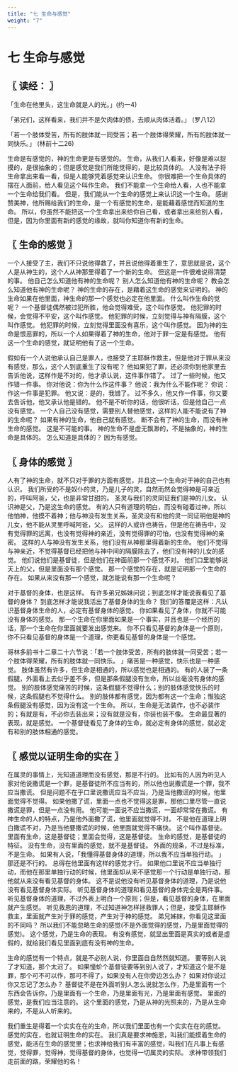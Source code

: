 ```yaml
---
title: "七 生命与感觉"
weight: "7"
---
```


# 七 生命与感觉


## 〖 读经： 〗

「生命在他里头，这生命就是人的光。」(约一4)

「弟兄们，这样看来，我们并不是欠肉体的债，去顺从肉体活着。」
(罗八12)

「若一个肢体受苦，所有的肢体就一同受苦；若一个肢体得荣耀，所有的肢体就一同快乐。」
(林前十二26)

生命是有感觉的，神的生命更是有感觉的。
生命，从我们人看来，好像是难以捉摸的，是很抽象的；但是感觉是我们所能觉得的，是比较具体的。
人没有法子将生命拿出来看一看，但是人能够凭着感觉来认识生命。
你很难把一个生命具体的摆在人面前，给人看见这个叫作生命。
我们不能拿一个生命给人看，人也不能拿一个生命给我们看。
但是，我们能从一个生命的感觉上来认识这一个生命。
感谢赞美神，他所赐给我们的生命，是一个有感觉的生命，是能藉着感觉而知道的生命。
所以，你虽然不能把这一个生命拿出来给你自己看，或者拿出来给别人看，但是，因为你里面有新的感觉的缘故，就叫你知道你有新的生命。

## 〖 生命的感觉 〗

一个人接受了主，我们不只说他得救了，并且说他得着重生了，意思就是说，这个人是从神生的，这个人从神那里得着了一个新的生命。
但这是一件很难说得清楚的事。
他自己怎么知道他有神的生命呢？
别人怎么知道他有神的生命呢？
教会怎么知道他有神的生命呢？
神的生命的存在，是藉着这生命的感觉来证明的。
神的生命如果在他里面，神生命的那一个感觉也必定在他里面。
什么叫作生命的觉呢？
一个基督徒偶然被过犯所胜，他会觉得难受，这个叫作感觉。
他犯罪的时候，会觉得不平安，这个叫作感觉。
他犯罪的时候，立刻觉得与神有隔膜，这个叫作感觉。
他犯罪的时候，立刻觉得里面没有喜乐，这个叫作感觉。
因为神的生命是恨恶罪的，所以一个人如果得着了神的生命，他对于罪一定是有感觉。
他有这一个生命的感觉，就证明他有了这一个生命。

假如有一个人说他承认自己是罪人，也接受了主耶稣作救主，但是他对于罪从来没有感觉，那么，这个人到底重生了没有呢？
他如果犯了罪，还必须你到他家里去告诉他说，这样作是不对的，他才承认说，这件事作错了。
过了一些时候，他又作错一件事。
你对他说：你为什么作这件事？
他说：我为什么不能作呢？
你说：作这一件事是犯罪。
他又说：是的，我错了。
过不多久，他又作一件事，你又要去告诉他，他又承认他是错的。
他不是不听你的话，他很听话，但是他自己一点没有感觉。
一个人自己没有感觉，需要别人替他感觉，这样的人能不能说有了神的生命呢？
如果有神的生命，他自己就有感觉。
断不会有了神的生命，而没有神生命的感觉。
这是不可能的事。
神的生命不是虚无飘渺的，不是抽象的，神的生命是具体的。
怎么知道是具体的？
因为有感觉。

## 〖 身体的感觉 〗

人有了神的生命，就不只对于罪的方面有感觉，并且这一个生命对于神的自己也有认识。
我们所受的不是奴仆的灵，乃是儿子的灵，自然而然会觉得神是可亲近的，呼叫阿爸，父，也是非常甘甜的。
圣灵与我们的灵同证我们是神的儿女。
认识神是父，乃是这生命的感觉。
有的人只有道理的明白，而没有碰着过神，所以他怕神，他摸不着神；他与神没有发生关系，圣灵没有和他的灵一同证明他是神的儿女，他不能从灵里呼喊阿爸，父。
这样的人或许也祷告，但是他在祷告中，没有觉得罪的远离，也没有觉得神的亲近，没有觉得罪的可怕，也没有觉得神的亲密。
这样的人与神没有发生关系，他们没有从神那里得着新的生命。
他们不觉得与神亲近，不觉得基督已经把他与神中间的隔膜除去了，他们没有神的儿女的感觉。
他们说他们是基督徒，但是他们在神面前那一个感觉不对。
他们口里能够说天上的父，但是里面没有那个感觉。
那一个感觉的存在，就是证明那一个生命的存在。
如果从来没有那一个感觉，就怎能说有那一个生命呢？

对于基督的身体，也是这样。
有许多弟兄姊妹问说；到底怎样才能说我看见了基督的身体？
到底怎样才能说我活出了基督身体的生命？
我们的答覆是这样：凡认识基督身体生命的人，必定有基督身体的感觉。
你如果看见了身体，你就不可能没有身体的感觉。
那一个生命在你里面如果是一个事实，并且也是一个经历的话，那一个生命在你里面就要发出感觉来。
你不只看见基督的身体是一个原则，你不只看见基督的身体是一个道理，你更看见基督的身体是一个感觉。

哥林多前书十二章二十六节说：「若一个肢体受苦，所有的肢体就一同受苦；若一个肢体得荣耀，所有的肢体就一同快乐。
」痛苦是一种感觉，快乐也是一种感觉。
肢体虽然有许多，但生命是相通的，所以感觉也是相通的。
有的人装了一条假腿，外面看上去似乎差不多，但是那条假腿没有生命，所以丝毫没有身体的感觉。
别的肢体感觉痛苦的时候，这条假腿不觉得什么；别的肢体感觉快乐的时候，这条假腿也不觉得什么。
别的肢体都有感觉，因为都有这一个生命；惟独这条假腿没有感觉，因为没有这一个生命。
所以，生命是无法装作，也不必装作的；有就是有，不必你去装出来；没有就是没有，你装也装不像。
生命最显著的表现，就是感觉。
一个基督徒看见了身体的生命，就必定有身体的感觉，就必定有和别的肢体相通的感觉。

## 〖 感觉以证明生命的实在 〗

在属灵的事情上，光知道道理而没有感觉，那是不行的。
比如有的人因为听见人家对他说撒谎是一个罪，是基督徒所不应当有的，所以他也说撒谎是一个罪，我不应当撒谎。
但是问题不在乎口里说撒谎应当不应当，乃是当他撒谎的时候，他里面觉得不觉得。
如果他撒了谎，里面一点也不觉得这是罪，那他口里尽管一直说撒谎是罪，但是一点没有用。
他可能一面说不应当撒谎，一面却常常在撒谎。
有神生命的人的特点，乃是他外面撒了谎，他里面就觉得不对。
不是他在道理上明白撒谎不对，乃是当他要撒谎的时候，他里面就觉得不痛快。
这个叫作基督徒。
里面有生命，这是基督徒；里面会觉得，这是基督徒。
生命的感觉，是基督徒的特征。
没有生命，没有里面的感觉，就不是基督徒。
外面的规条，不过是标准，不是生命。
如果有人说，「我懂得基督身体的道理，所以我不应当单独行动。
」那还是不行的。
总得在他里面有这样的感觉才行。
如果他口里说不应当单独行动，而他在那里单独行动的时候，他里面却从来不感觉那一个行动是单独行动，那他就从来没有看见基督的身体。
这不是说他没有听见基督身体的道理，乃是说他没有看见基督身体实际。
听见基督身体的道理和看见基督的身体完全是两件事。
听见基督身体的道理，不过外表上明白一个原则；但是，看见基督的身体，在里面就产生感觉。
听见救恩的道理，不过知道神怎样拯救罪人；但是，接受主耶稣作救主，里面就产生对于罪的感觉，产生对于神的感觉。
弟兄姊妹，你看见这里面的不同吗？
所以我们不能忽略生命的感觉(不是外面觉得的感觉，乃是里面觉得的感觉)。
这个感觉，乃是生命的表现。
有没有感觉，就显出里面是真实的或者是虚假的，就给我们看见里面到底有没有神的生命。

生命的感觉有一个特点，就是不必别人说，你里面自自然然就知道。
要等别人说了才知道，那个太迟了。
如果憧蚧个基督徒要等到别人说了，才知道这个是不是罪，那个可不可以作，那可不得了，如果没有人在你旁边怎么办？
如果对你说过你又忘记了怎么办？
基督徒不是在外面听别人怎么说就怎么作，乃是里面有一个东西会告诉你，乃是里面有一个生命，乃是里面有光，乃是里面有感觉。
里面的感觉，是我们应当注意的。
这个里面的感觉，乃是从神的光照来的，乃是从生命来的，不是从人听来的。

我们重生是得着一个实实在在的生命，所以我们里面也有一个实实在在的感觉。
感觉的实在，也就证明生命的实在。
我们真是要求神施恩，叫我们能摸着生命的感觉，能活在生命的感觉里；也求神给我们有丰富的感觉，叫我们在凡事上有感觉，觉得罪，觉得神，觉得基督的身体，也觉得一切属灵的实际。
求神带领我们走前面的路，荣耀他的名！
